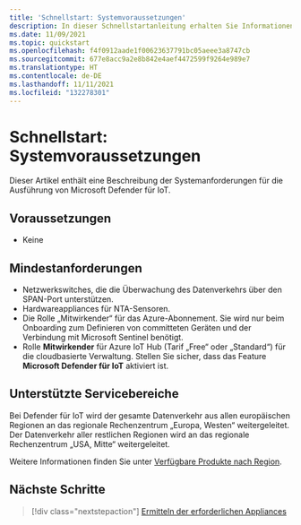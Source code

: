 ```yaml
---
title: 'Schnellstart: Systemvoraussetzungen'
description: In dieser Schnellstartanleitung erhalten Sie Informationen zu den für die Ausführung von Microsoft Defender für IoT erforderlichen Systemvoraussetzungen.
ms.date: 11/09/2021
ms.topic: quickstart
ms.openlocfilehash: f4f0912aade1f00623637791bc05aeee3a8747cb
ms.sourcegitcommit: 677e8acc9a2e8b842e4aef4472599f9264e989e7
ms.translationtype: HT
ms.contentlocale: de-DE
ms.lasthandoff: 11/11/2021
ms.locfileid: "132278301"
---
```

# <a name="quickstart-system-prerequisites"></a>Schnellstart: Systemvoraussetzungen

Dieser Artikel enthält eine Beschreibung der Systemanforderungen für die Ausführung von Microsoft Defender für IoT.

## <a name="prerequisites"></a>Voraussetzungen

- Keine

## <a name="minimum-requirements"></a>Mindestanforderungen

- Netzwerkswitches, die die Überwachung des Datenverkehrs über den SPAN-Port unterstützen.
- Hardwareappliances für NTA-Sensoren.
- Die Rolle „Mitwirkender“ für das Azure-Abonnement. Sie wird nur beim Onboarding zum Definieren von committeten Geräten und der Verbindung mit Microsoft Sentinel benötigt.
- Rolle **Mitwirkender** für Azure IoT Hub (Tarif „Free“ oder „Standard“) für die cloudbasierte Verwaltung. Stellen Sie sicher, dass das Feature **Microsoft Defender für IoT** aktiviert ist.

## <a name="supported-service-regions"></a>Unterstützte Servicebereiche

Bei Defender für IoT wird der gesamte Datenverkehr aus allen europäischen Regionen an das regionale Rechenzentrum „Europa, Westen“ weitergeleitet. Der Datenverkehr aller restlichen Regionen wird an das regionale Rechenzentrum „USA, Mitte“ weitergeleitet.

Weitere Informationen finden Sie unter [Verfügbare Produkte nach Region](https://azure.microsoft.com/global-infrastructure/services/?products=iot-hub).

## <a name="next-steps"></a>Nächste Schritte

> [!div class="nextstepaction"]
> [Ermitteln der erforderlichen Appliances](how-to-identify-required-appliances.md)
